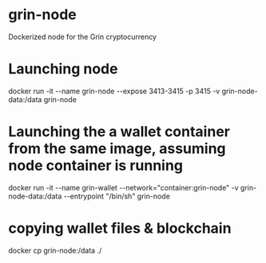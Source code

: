 # grin-node
Dockerized node for the Grin cryptocurrency

# Launching node
docker run -it --name grin-node --expose 3413-3415 -p 3415 -v grin-node-data:/data grin-node
# Launching the a wallet container from the same image, assuming node container is running
docker run -it --name grin-wallet --network="container:grin-node" -v grin-node-data:/data --entrypoint "/bin/sh" grin-node

# copying wallet files & blockchain
docker cp grin-node:/data ./
